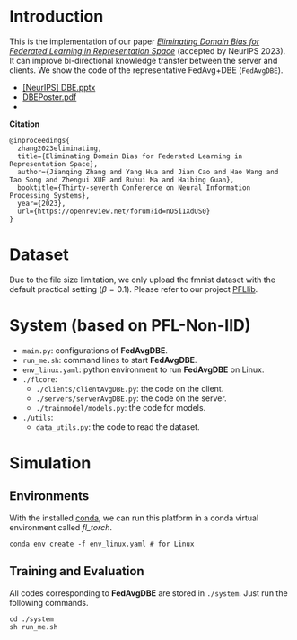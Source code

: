 # Introduction

This is the implementation of our paper *[Eliminating Domain Bias for Federated Learning in Representation Space](https://arxiv.org/abs/2311.14975)* (accepted by NeurIPS 2023). It can improve bi-directional knowledge transfer between the server and clients. We show the code of the representative FedAvg+DBE (`FedAvgDBE`). 

- [[NeurIPS] DBE.pptx](./[NeurIPS]%20DBE.pptx)
- [DBEPoster.pdf](./DBEPoster.pdf)
- 
**Citation**

```
@inproceedings{
  zhang2023eliminating,
  title={Eliminating Domain Bias for Federated Learning in Representation Space},
  author={Jianqing Zhang and Yang Hua and Jian Cao and Hao Wang and Tao Song and Zhengui XUE and Ruhui Ma and Haibing Guan},
  booktitle={Thirty-seventh Conference on Neural Information Processing Systems},
  year={2023},
  url={https://openreview.net/forum?id=nO5i1XdUS0}
}
```

# Dataset

Due to the file size limitation, we only upload the fmnist dataset with the default practical setting ($\beta=0.1$). Please refer to our project [PFLlib](https://github.com/TsingZ0/PFLlib). 


# System (based on PFL-Non-IID)

- `main.py`: configurations of **FedAvgDBE**. 
- `run_me.sh`: command lines to start **FedAvgDBE**. 
- `env_linux.yaml`: python environment to run **FedAvgDBE** on Linux. 
- `./flcore`: 
    - `./clients/clientAvgDBE.py`: the code on the client. 
    - `./servers/serverAvgDBE.py`: the code on the server. 
    - `./trainmodel/models.py`: the code for models. 
- `./utils`:
    - `data_utils.py`: the code to read the dataset. 

# Simulation

## Environments
With the installed [conda](https://repo.anaconda.com/miniconda/Miniconda3-latest-Linux-x86_64.sh), we can run this platform in a conda virtual environment called *fl_torch*. 
```
conda env create -f env_linux.yaml # for Linux
```


## Training and Evaluation

All codes corresponding to **FedAvgDBE** are stored in `./system`. Just run the following commands.

```
cd ./system
sh run_me.sh
```